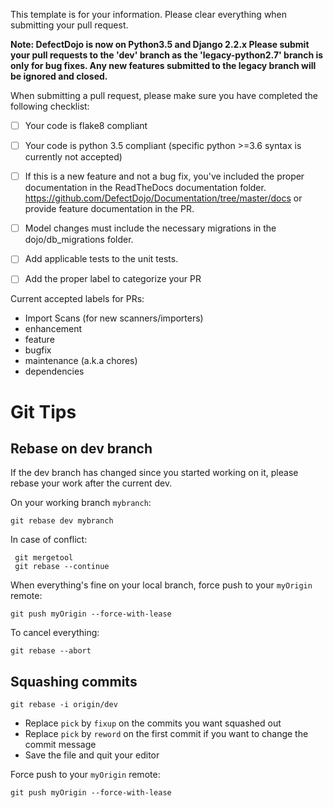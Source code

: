 This template is for your information. Please clear everything when submitting your pull request.

**Note: DefectDojo is now on Python3.5 and Django 2.2.x Please submit your pull requests to the 'dev' branch as the 'legacy-python2.7' branch is only for bug fixes. Any new features submitted to the legacy branch will be ignored and closed.**

When submitting a pull request, please make sure you have completed the following checklist:

- [ ] Your code is flake8 compliant 
- [ ] Your code is python 3.5 compliant (specific python >=3.6 syntax is currently not accepted)
- [ ] If this is a new feature and not a bug fix, you've included the proper documentation in the ReadTheDocs documentation folder. https://github.com/DefectDojo/Documentation/tree/master/docs or provide feature documentation in the PR.
- [ ] Model changes must include the necessary migrations in the dojo/db_migrations folder.
- [ ] Add applicable tests to the unit tests.
- [ ] Add the proper label to categorize your PR 


Current accepted labels for PRs:
- Import Scans (for new scanners/importers)
- enhancement
- feature
- bugfix
- maintenance (a.k.a chores)
- dependencies

# Git Tips
## Rebase on dev branch
If the dev branch has changed since you started working on it, please rebase your work after the current dev.

On your working branch `mybranch`:
```
git rebase dev mybranch
```
In case of conflict:
```
 git mergetool
 git rebase --continue
 ```

When everything's fine on your local branch, force push to your `myOrigin` remote: 
```
git push myOrigin --force-with-lease
```

To cancel everything: 
```
git rebase --abort
```


## Squashing commits
```
git rebase -i origin/dev
```
- Replace `pick` by `fixup` on the commits you want squashed out
- Replace `pick` by `reword` on the first commit if you want to change the commit message
- Save the file and quit your editor

Force push to your `myOrigin` remote: 
```
git push myOrigin --force-with-lease
```
